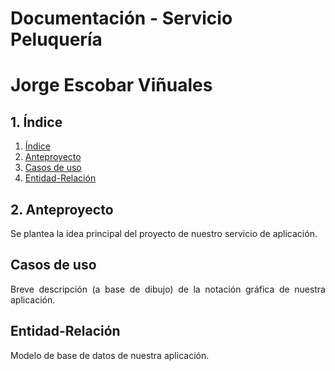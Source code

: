 # **Documentación - Servicio Peluquería**

# **Jorge Escobar Viñuales**

## **1. Índice**<a name = "id1"></a>
1. [Índice](#id1)<br>
2. [Anteproyecto](#id2)<br>
3. [Casos de uso](#id3)<br>
4. [Entidad-Relación](#id4)<br>

## **2. Anteproyecto**<a name="id2"></a>
<div align="justify">
  Se plantea la idea principal del proyecto de nuestro servicio de aplicación.
</div>
  
## **Casos de uso**<a name="id3"></a>
<div align="justify">
  Breve descripción (a base de dibujo) de la notación gráfica de nuestra aplicación.
</div>

## **Entidad-Relación**<a name="id4"></a>
<div align="justify">
  Modelo de base de datos de nuestra aplicación.
</div>
